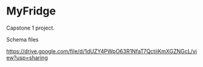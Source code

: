 # MyFridge
Capstone 1 project. 



Schema files

https://drive.google.com/file/d/1dUZY4PWpO63R1NfaT7QctiiKmXGZNGcL/view?usp=sharing
